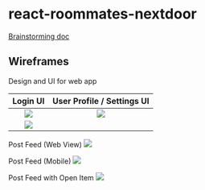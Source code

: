 # react-roommates-nextdoor

[Brainstorming doc](https://docs.google.com/document/d/1K3vOfS0cWp-fCUPLk7bPFyV6mG-FZxe4IdsRv_nAPJA/edit?usp=sharing)

## Wireframes 

Design and UI for web app

Login UI             |  User Profile / Settings UI
:-------------------------:|:-------------------------:
![](https://i.imgur.com/LHZl3QB.png)  |  ![](https://i.imgur.com/be3M0uO.png)
| ![](https://i.imgur.com/amQgdWh.png) 

Post Feed (Web View)
![](https://imgur.com/ovRuLZM.png)

Post Feed (Mobile)
![](https://imgur.com/vnJLdFt.png)

Post Feed with Open Item
![](https://imgur.com/Ht1M3ER.png)
